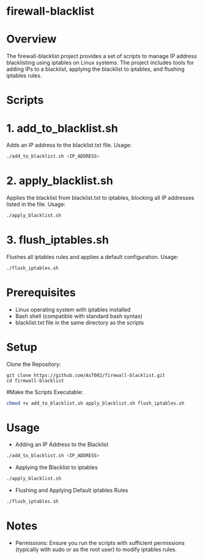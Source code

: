 # firewall-blacklist

# Overview
The firewall-blacklist project provides a set of scripts to manage IP address blacklisting using iptables on Linux systems. The project includes tools for adding IPs to a blacklist, applying the blacklist to iptables, and flushing iptables rules. 

# Scripts
# 1. add_to_blacklist.sh
Adds an IP address to the blacklist.txt file.
Usage:
```bash
./add_to_blacklist.sh <IP_ADDRESS>
```

# 2. apply_blacklist.sh
Applies the blacklist from blacklist.txt to iptables, blocking all IP addresses listed in the file.
Usage:
```bash
./apply_blacklist.sh
```

# 3. flush_iptables.sh
Flushes all iptables rules and applies a default configuration.
Usage:
```bash
./flush_iptables.sh
```

# Prerequisites
* Linux operating system with iptables installed
* Bash shell (compatible with standard bash syntax)
* blacklist.txt file in the same directory as the scripts

# Setup
Clone the Repository:
```basht
git clone https://github.com/AsT002/firewall-blacklist.git
cd firewall-blacklist
```

#Make the Scripts Executable:
```bash
chmod +x add_to_blacklist.sh apply_blacklist.sh flush_iptables.sh
```

# Usage
 - Adding an IP Address to the Blacklist
```bash
./add_to_blacklist.sh <IP_ADDRESS>
```
 - Applying the Blacklist to iptables
```bash
./apply_blacklist.sh
```
 - Flushing and Applying Default iptables Rules
```bash
./flush_iptables.sh
```
# Notes
* Permissions: Ensure you run the scripts with sufficient permissions (typically with sudo or as the root user) to modify iptables rules.
